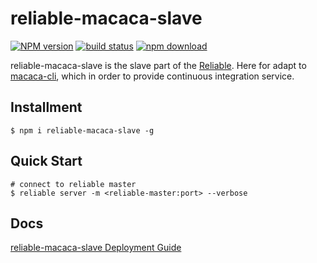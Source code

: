 # reliable-macaca-slave

[![NPM version][npm-image]][npm-url]
[![build status][travis-image]][travis-url]
[![npm download][download-image]][download-url]

[npm-image]: https://img.shields.io/npm/v/reliable-macaca-slave.svg?style=flat-square
[npm-url]: https://npmjs.org/package/reliable-macaca-slave
[travis-image]: https://img.shields.io/travis/macacajs/reliable-macaca-slave.svg?style=flat-square
[travis-url]: https://travis-ci.org/macacajs/reliable-macaca-slave
[download-image]: https://img.shields.io/npm/dm/reliable-macaca-slave.svg?style=flat-square
[download-url]: https://npmjs.org/package/reliable-macaca-slave

reliable-macaca-slave is the slave part of the [Reliable](https://github.com/reliablejs). Here for adapt to [macaca-cli](https://github.com/macacajs/macaca-cli), which in order to provide continuous integration service.

## Installment

```shell
$ npm i reliable-macaca-slave -g
```

## Quick Start

```shell
# connect to reliable master
$ reliable server -m <reliable-master:port> --verbose
```

## Docs

[reliable-macaca-slave Deployment Guide](//macacajs.github.io/macaca/)
